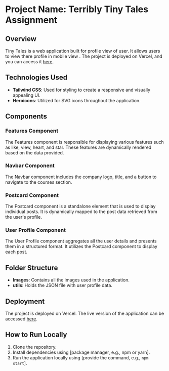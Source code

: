 # Project Name: Terribly Tiny Tales Assignment

## Overview

Tiny Tales is a web application built for profile view of user. It allows users to view there profile in mobile view . The project is deployed on Vercel, and you can access it [here](https://tinytales-livid.vercel.app/).

## Technologies Used

- **Tailwind CSS**: Used for styling to create a responsive and visually appealing UI.
- **Heroicons**: Utilized for SVG icons throughout the application.

## Components

### Features Component

The Features component is responsible for displaying various features such as like, view, heart, and star. These features are dynamically rendered based on the data provided.

### Navbar Component

The Navbar component includes the company logo, title, and a button to navigate to the courses section.

### Postcard Component

The Postcard component is a standalone element that is used to display individual posts. It is dynamically mapped to the post data retrieved from the user's profile.

### User Profile Component

The User Profile component aggregates all the user details and presents them in a structured format. It utilizes the Postcard component to display each post.

## Folder Structure

- **Images**: Contains all the images used in the application.
- **utils**: Holds the JSON file with user profile data.

## Deployment

The project is deployed on Vercel. The live version of the application can be accessed [here](https://tinytales-livid.vercel.app/).

## How to Run Locally

1. Clone the repository.
2. Install dependencies using [package manager, e.g., npm or yarn].
3. Run the application locally using [provide the command, e.g., `npm start`].

